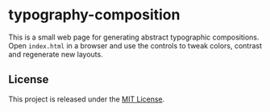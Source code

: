# typography-composition

This is a small web page for generating abstract typographic compositions.
Open `index.html` in a browser and use the controls to tweak colors, contrast
and regenerate new layouts.

## License

This project is released under the [MIT License](LICENSE).
